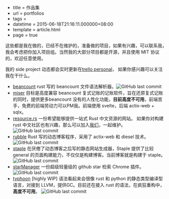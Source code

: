  - title = 作品集
 - url = portfolios
 - tags = 
 - datetime = 2015-06-18T21:16:11.000000+08:00
 - template = article.html
 - page = true

这些都是我在做的，已经不在维护的，准备做的项目，如果有兴趣，可以联系我，我会考虑把你加入项目组。当然我的大部分项目都是开源，并且使用 MIT 协议的，欢迎任意使用。

我的 side project 动态都会实时更新在[trello personal](<https://trello.com/b/UZxM7CLg>)， 如果你感兴趣可以关注我在干什么。

<!--more-->
 - [beancount](<https://github.com/Kilerd/beancount>) rust 写的 beancount 文件语法解析器。![GitHub last commit](https://img.shields.io/github/last-commit/kilerd/beancount?color=%23327ba8&label=%E6%9C%80%E8%BF%91%E6%9B%B4%E6%96%B0&style=flat-square)
 - [miser](<https://miser-web.vercel.app>) 目标是高度兼容 beancount 复式记账的记账软件，旨在还原复式记账的同时，提供更多beancount 没有的人性化功能，**目前高度不可用**，前端苦手，免费的前端劳动力可以PM我。前端使用 svelte，后端 actix-web + sqlx。
 - [resource.rs](<https://www.resource.rs>) 一份希望能够提供一站式 Rust 中文资源的网站。 如果你对构建 rust 中文社区也有兴趣，那么可以加入[我们](<https://github.com/kilerd/resource>)，一起维护。 ![GitHub last commit](https://img.shields.io/github/last-commit/kilerd/resource?color=%23327ba8&label=%E6%9C%80%E8%BF%91%E6%9B%B4%E6%96%B0&style=flat-square)
 - [rubble](<https://github.com/Kilerd/rubble>)  Rust 写的动态博客程序，采用了 actix-web 和 diesel 技术。 ![GitHub last commit](https://img.shields.io/github/last-commit/kilerd/rubble?color=%23327ba8&label=%E6%9C%80%E8%BF%91%E6%9B%B4%E6%96%B0&style=flat-square)
 - [staple](<https://github.com/Kilerd/staple>)  在厌倦了动态博客之后写的静态网站生成器，Staple 提供了比较 general 的页面构建能力，不仅仅是构建博客。当前博客就是构建于 staple。 ![GitHub last commit](https://img.shields.io/github/last-commit/kilerd/staple?color=%23327ba8&label=%E6%9C%80%E8%BF%91%E6%9B%B4%E6%96%B0&style=flat-square)
 - [starManager](<https://chrome.google.com/webstore/detail/star-manager/klajgkhhnnipjkilfgkkjofidahjfobh>) 一份超级轻量级的 github star 检索 Chrome 插件。 ![GitHub last commit](https://img.shields.io/github/last-commit/kilerd/StarManager?color=%23327ba8&label=%E6%9C%80%E8%BF%91%E6%9B%B4%E6%96%B0&style=flat-square)
 - [typhoon](<https://github.com/Kilerd/typhoon>) [highly WIP] 语法看起来会很像 rust 和 python 的静态类型编译型语言，对接到 LLVM，提供GC。目前还在接入 rust 的语法，在疯狂重构中，**高度不可用**。 ![GitHub last commit](https://img.shields.io/github/last-commit/kilerd/typhoon?color=%23327ba8&label=%E6%9C%80%E8%BF%91%E6%9B%B4%E6%96%B0&style=flat-square)

